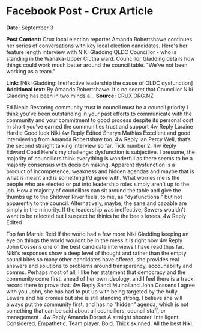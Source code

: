 # Facebook Post - Crux Article

**Date:** September 3

**Post Content:**
Crux local election reporter Amanda Robertshawe continues her series of conversations with key local election candidates. Here's her feature length interview with NIKI Gladding QLDC Councillor - who is standing in the Wanaka-Upper Clutha ward. Councillor Gladding details how things could work much better around the council table. "We've not been working as a team."

**Link:** [Niki Gladding: Ineffective leadership the cause of QLDC dysfunction]
**Additional text:** By Amanda Robertshawe. It's no secret that Councillor Niki Gladding has been in two minds a...
**Source:** CRUX.ORG.NZ

Ed Nepia
Restoring community trust in council must be a council priority
I think you’ve been outstanding in your past efforts to communicate with the community and your commitment to good process despite its personal cost
In short you’ve earned the communities trust and support
4w
Reply
Laraine Hardie
Good luck Niki
4w
Reply
Edited
Sharyn Mathias
Excellent and good interviewing from Amanda Robertshaw too.
4w
Reply
Ian Percy
Well, that’s the second straight talking interview so far. Tick number 2.
4w
Reply
Edward Coad
Here's my challenge: dysfunction is subjective. I presume, the majority of councillors think everything is wonderful as there seems to be a majority consensus with decision making. Apparent dysfunction is a product of incompetence, weakness and hidden agendas and maybe that is what is meant and is something I'd agree with. What worries me is the people who are elected or put into leadership roles simply aren't up to the job. How a majority of councillors can sit around the table and give the thumbs up to the Shitover River feels, to me, as "dysfunctional" but not apparently to the council. Alternatively, maybe, the sane and capable are simply in the minority. If the leadership was ineffective, Sewers wouldn't want to be relected but I suspect he thinks he the bee's knees.
4w
Reply
Edited

Top fan
Marnie Reid
If the world had a few more Niki Gladding keeping an eye on things the world wouldnt be in the mess it is right now
4w
Reply
John Cossens
one of the best candidate interviews I have read thus far. Niki's responses show a deep level of thought and rather than the empty sound bites so many other candidates have offered, she provides real answers and solutions to problems around transparency, accounability and comms. Perhaps most of all, I like her statement that democracy and the community come first, ahead of her own ideology, and I feel there is a track record there to prove that.
4w
Reply
Sandi Mulholland
John Cossens I agree with you John, she has had to put up with being targeted by the bully Lewers and his cronies but she is still standing strong. I believe she will always put the community first, and has no “hidden” agenda, which is not something that can be said about all councillors, council staff, or management .
4w
Reply
Amanda Dorset
A straight shooter. Intelligent. Considered. Empathetic. Team player. Bold. Thick skinned. All the best Niki.
